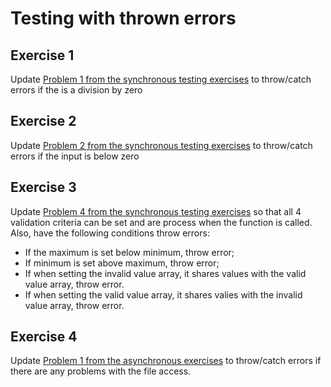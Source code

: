 # Testing with thrown errors

## Exercise 1

Update [Problem 1 from the synchronous testing exercises](synchronous-testing.md) to throw/catch errors if the is a division by zero

## Exercise 2

Update [Problem 2 from the synchronous testing exercises](synchronous-testing.md) to throw/catch errors if the input is below zero

## Exercise 3

Update [Problem 4 from the synchronous testing exercises](synchronous-testing.md) so that all 4 validation criteria can be set and are process when the function is called. Also, have the following conditions throw errors:

- If the maximum is set below minimum, throw error;
- If minimum is set above maximum, throw error;
- If when setting the invalid value array, it shares values with the valid value array, throw error.
- If when setting the valid value array, it shares valies with the invalid value array, throw error.

## Exercise 4

Update [Problem 1 from the asynchronous exercises](asynchronous-testing.md) to throw/catch errors if there are any problems with the file access.